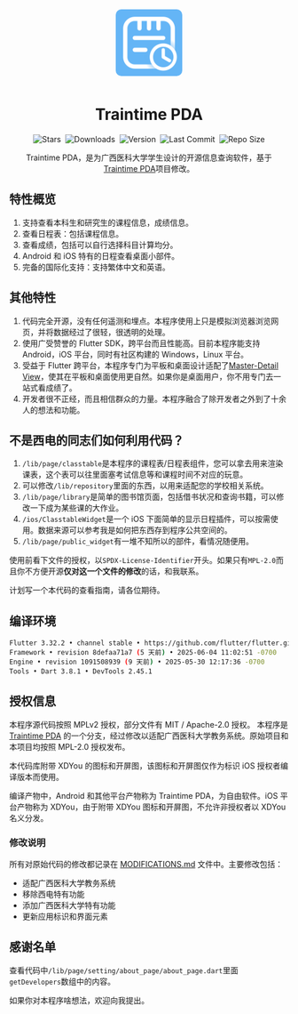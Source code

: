 <div align="center">
<img src="./assets/icon.png" style="border-radius:10px; margin:10px; width:120px" alt="TrainTime PDA">
<h1>Traintime PDA</h1>

<p align="center">
  <img src="https://img.shields.io/github/stars/RainVenturer/TrainTime-GXMate" alt="Stars">&nbsp;
  <img src="https://img.shields.io/github/downloads/RainVenturer/TrainTime-GXMate/total" alt="Downloads">&nbsp;
  <img src="https://img.shields.io/github/v/release/RainVenturer/TrainTime-GXMate" alt="Version">&nbsp;
  <img src="https://img.shields.io/github/last-commit/RainVenturer/TrainTime-GXMate" alt="Last Commit">&nbsp;
  <img src="https://img.shields.io/github/repo-size/RainVenturer/TrainTime-GXMate" alt="Repo Size">
</p>

Traintime PDA，是为广西医科大学学生设计的开源信息查询软件，基于[Traintime PDA](https://github.com/BenderBlog/traintime_pda)项目修改。

</div>

## 特性概览

1. 支持查看本科生和研究生的课程信息，成绩信息。
2. 查看日程表：包括课程信息。
3. 查看成绩，包括可以自行选择科目计算均分。
4.  Android 和 iOS 特有的日程查看桌面小部件。
5.  完备的国际化支持：支持繁体中文和英语。

## 其他特性

1. 代码完全开源，没有任何遥测和埋点。本程序使用上只是模拟浏览器浏览网页，并将数据经过了很轻，很透明的处理。
2. 使用广受赞誉的 Flutter SDK，跨平台而且性能高。目前本程序能支持 Android，iOS 平台，同时有社区构建的 Windows，Linux 平台。
3. 受益于 Flutter 跨平台，本程序专门为平板和桌面设计适配了[Master-Detail View](https://blogs.windows.com/windowsdeveloper/2017/05/01/master-master-detail-pattern/)，使其在平板和桌面使用更自然。如果你是桌面用户，你不用专门去一站式看成绩了。
4. 开发者很不正经，而且相信群众的力量。本程序融合了除开发者之外到了十余人的想法和功能。

## 不是西电的同志们如何利用代码？

1. `/lib/page/classtable`是本程序的课程表/日程表组件，您可以拿去用来渲染课表，这个表可以往里面塞考试信息等和课程时间不对应的玩意。
2. 可以修改`/lib/repository`里面的东西，以用来适配您的学校相关系统。
3. `/lib/page/library`是简单的图书馆页面，包括借书状况和查询书籍，可以修改一下成为某些课的大作业。
4. `/ios/ClasstableWidget`是一个 iOS 下面简单的显示日程插件，可以按需使用。数据来源可以参考我是如何把东西存到程序公共空间的。
5. `/lib/page/public_widget`有一堆不知所以的部件，看情况随便用。

使用前看下文件的授权，以`SPDX-License-Identifier`开头。如果只有`MPL-2.0`而且你不方便开源**仅对这一个文件的修改**的话，和我联系。

计划写一个本代码的查看指南，请各位期待。

## 编译环境

```bash
Flutter 3.32.2 • channel stable • https://github.com/flutter/flutter.git
Framework • revision 8defaa71a7 (5 天前) • 2025-06-04 11:02:51 -0700
Engine • revision 1091508939 (9 天前) • 2025-05-30 12:17:36 -0700
Tools • Dart 3.8.1 • DevTools 2.45.1
```

## 授权信息

本程序源代码按照 MPLv2 授权，部分文件有 MIT / Apache-2.0 授权。
本程序是 [Traintime PDA](https://github.com/BenderBlog/traintime_pda) 的一个分支，经过修改以适配广西医科大学教务系统。原始项目和本项目均按照 MPL-2.0 授权发布。

本代码库附带 XDYou 的图标和开屏图，该图标和开屏图仅作为标识 iOS 授权者编译版本而使用。

编译产物中，Android 和其他平台产物称为 Traintime PDA，为自由软件。iOS 平台产物称为 XDYou，由于附带 XDYou 图标和开屏图，不允许非授权者以 XDYou 名义分发。

### 修改说明
所有对原始代码的修改都记录在 [MODIFICATIONS.md](./MODIFICATIONS.md) 文件中。主要修改包括：
- 适配广西医科大学教务系统
- 移除西电特有功能
- 添加广西医科大学特有功能
- 更新应用标识和界面元素

## 感谢名单

查看代码中`/lib/page/setting/about_page/about_page.dart`里面`getDevelopers`数组中的内容。

如果你对本程序啥想法，欢迎向我提出。

